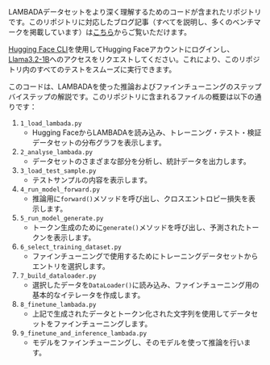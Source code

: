 LAMBADAデータセットをより深く理解するためのコードが含まれたリポジトリです。このリポジトリに対応したブログ記事（すべてを説明し、多くのベンチマークを掲載しています）は[こちら](https://open.substack.com/pub/v0dro/p/understanding-long-context-information?r=9vifl&utm_campaign=post&utm_medium=web&showWelcomeOnShare=true)からご覧いただけます。

[Hugging Face CLI](https://huggingface.co/docs/huggingface_hub/en/guides/cli)を使用してHugging Faceアカウントにログインし、[Llama3.2-1B](https://huggingface.co/meta-llama/Llama-3.2-1B)へのアクセスをリクエストしてください。これにより、このリポジトリ内のすべてのテストをスムーズに実行できます。

このコードは、LAMBADAを使った推論およびファインチューニングのステップバイステップの解説です。このリポジトリに含まれるファイルの概要は以下の通りです：

1. `1_load_lambada.py`  
    - Hugging FaceからLAMBADAを読み込み、トレーニング・テスト・検証データセットの分布グラフを表示します。
2. `2_analyse_lambada.py`  
    - データセットのさまざまな部分を分析し、統計データを出力します。
3. `3_load_test_sample.py`  
    - テストサンプルの内容を表示します。
4. `4_run_model_forward.py`  
    - 推論用に`forward()`メソッドを呼び出し、クロスエントロピー損失を表示します。
5. `5_run_model_generate.py`  
    - トークン生成のために`generate()`メソッドを呼び出し、予測されたトークンを表示します。
6. `6_select_training_dataset.py`  
    - ファインチューニングで使用するためにトレーニングデータセットからエントリを選択します。
7. `7_build_dataloader.py`  
    - 選択したデータを`DataLoader()`に読み込み、ファインチューニング用の基本的なイテレータを作成します。
8. `8_finetune_lambada.py`  
    - 上記で生成されたデータとトークン化された文字列を使用してデータセットをファインチューニングします。
9. `9_finetune_and_inference_lambada.py`  
    - モデルをファインチューニングし、そのモデルを使って推論を行います。